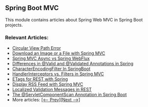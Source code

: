 ## Spring Boot MVC

This module contains articles about Spring Web MVC in Spring Boot projects.

### Relevant Articles:

- [Circular View Path Error](https://www.baeldung.com/spring-circular-view-path-error)
- [Download an Image or a File with Spring MVC](https://www.baeldung.com/spring-controller-return-image-file)
- [Spring MVC Async vs Spring WebFlux](https://www.baeldung.com/spring-mvc-async-vs-webflux)
- [Differences in @Valid and @Validated Annotations in Spring](https://www.baeldung.com/spring-valid-vs-validated)
- [CharacterEncodingFilter In SpringBoot](https://www.baeldung.com/spring-boot-characterencodingfilter)
- [HandlerInterceptors vs. Filters in Spring MVC](https://www.baeldung.com/spring-mvc-handlerinterceptor-vs-filter)
- [ETags for REST with Spring](https://www.baeldung.com/etags-for-rest-with-spring)
- [Display RSS Feed with Spring MVC](https://www.baeldung.com/spring-mvc-rss-feed)
- [Localized Validation Messages in REST](https://www.baeldung.com/rest-localized-validation-messages)
- [The @ServletComponentScan Annotation in Spring Boot](https://www.baeldung.com/spring-servletcomponentscan)
- More articles: [[<-- Prev]](/spring-boot-modules/spring-boot-mvc-2)[[Next -->]](/spring-boot-modules/spring-boot-mvc-4)
